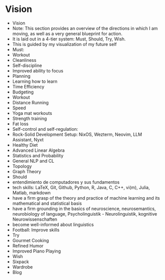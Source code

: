 # Vision

* Vision
* Note: This section provides an overview of the directions in which I am moving, as well as a very general blueprint for action.
* It is laid out in a 4-tier system: Must, Should, Try, Wish.
* This is guided by my visualization of my future self
* Must:
* Workout
* Cleanliness
* Self-discipline
* Improved ability to focus
* Planning
* Learning how to learn
* Time Efficiency
* Budgeting
* Workout
* Distance Running
* Speed
* Yoga mat workouts
* Strength training
* Fat loss
* Self-control and self-regulation:
* Rock-Solid Development Setup: NixOS, Wezterm, Neovim, LLM Assistant, Nyxt
* Healthy Diet
* Advanced Linear Algebra
* Statistics and Probability
* General NLP and CL
* Topology
* Graph Theory
* Should
* entendimiento de computadores y sus fundamentos
* tech skills: LaTeX, Git, Github, Python, R, Java, C, C++, vi(m), Julia, Matlab, markdown
* have a firm grasp of the theory and practice of machine learning and its mathematical and statistical basis
* have a firm grounding in the basics of neuroscience, neurosemantics, neurobiology of language, Psycholinguistik - Neurolinguistik, kognitive Neurowissenschaften
* become well-informed about linguistics
* Football: Improve skills
* Try
* Gourmet Cooking
* Refined Humor
* Improved Piano Playing
* Wish
* Sixpack
* Wardrobe
* Blog
